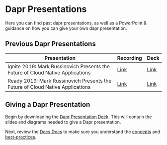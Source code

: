 # Dapr Presentations

Here you can find past dapr presentations, as well as a PowerPoint & guidance on how you can give your own dapr presentation.

## Previous Dapr Presentations

| Presentation | Recording | Deck |
|--------------|-----------|------|
| Ignite 2019: Mark Russinovich Presents the Future of Cloud Native Applications | [Link](https://myignite.techcommunity.microsoft.com/sessions/82059?source=sessions) | [Link](./PastPresentations/2019IgniteCloudNativeApps.pdf)
| Ready 2019: Mark Russinovich Presents the Future of Cloud Native Applications | [Link](https://myready.microsoft.com/winter2020/Sessions/Details/AZT337P?catalogmode=ondemand) | [Link](./PastPresentations/2020ReadyCloudNativeApps.pdf)

## Giving a Dapr Presentation

Begin by downloading the [Dapr Presentation Deck](./Dapr-Presentation-Deck.pptx). This will contain the slides and diagrams needed to give a Dapr presentation.

Next, review the [Docs Docs](../README.md) to make sure you understand the [concepts](../concepts) and [best-practices](../best-practices).
